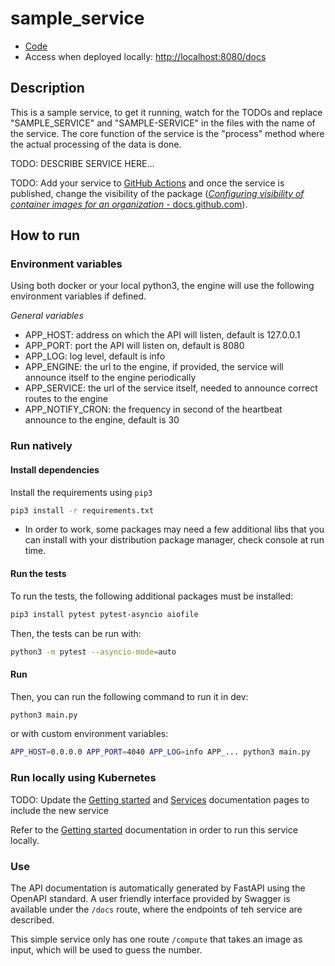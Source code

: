 # sample_service

- [Code](../../templates/sample_service)
- Access when deployed locally: <http://localhost:8080/docs>

## Description
This is a sample service, to get it running, watch for the TODOs and replace "SAMPLE_SERVICE" and "SAMPLE-SERVICE" in the files with the name of the service.
The core function of the service is the "process" method where the actual processing of the data is done.

TODO: DESCRIBE SERVICE HERE...

TODO: Add your service to [GitHub Actions](../../.github) and once the service is published, change the visibility of the package ([_Configuring visibility of container images for an organization_ - docs.github.com](https://docs.github.com/en/packages/learn-github-packages/configuring-a-packages-access-control-and-visibility#configuring-visibility-of-container-images-for-an-organization)).

## How to run
### Environment variables
Using both docker or your local python3, the engine will use the following environment variables if defined.

*General variables*

- APP_HOST: address on which the API will listen, default is 127.0.0.1
- APP_PORT: port the API will listen on, default is 8080
- APP_LOG: log level, default is info
- APP_ENGINE: the url to the engine, if provided, the service will announce itself to the engine periodically
- APP_SERVICE: the url of the service itself, needed to announce correct routes to the engine
- APP_NOTIFY_CRON: the frequency in second of the heartbeat announce to the engine, default is 30

### Run natively
#### Install dependencies
Install the requirements using `pip3`

```bash
pip3 install -r requirements.txt
```

* In order to work, some packages may need a few additional libs that you can install with your distribution package manager, check console at run time.
#### Run the tests
To run the tests, the following additional packages must be installed:

```bash
pip3 install pytest pytest-asyncio aiofile
```

Then, the tests can be run with:
```bash
python3 -m pytest --asyncio-mode=auto
```

#### Run
Then, you can run the following command to run it in dev:

```bash
python3 main.py
```

or with custom environment variables:

```bash
APP_HOST=0.0.0.0 APP_PORT=4040 APP_LOG=info APP_... python3 main.py
```

### Run locally using Kubernetes

TODO: Update the [Getting started](../guides/getting-started.md) and [Services](../services/readme.md) documentation pages to include the new service

Refer to the [Getting started](../guides/getting-started.md) documentation in order to run this service locally.

### Use
The API documentation is automatically generated by FastAPI using the OpenAPI standard. A user friendly interface provided by Swagger is available under the `/docs` route, where the endpoints of teh service are described.

This simple service only has one route `/compute` that takes an image as input, which will be used to guess the number.
